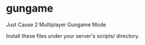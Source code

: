 gungame
=======

Just Cause 2 Multiplayer Gungame Mode

Install these files under your server's scripts/ directory.
